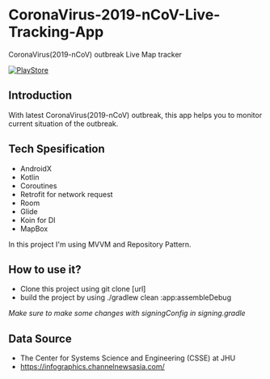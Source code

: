 # CoronaVirus-2019-nCoV-Live-Tracking-App

CoronaVirus(2019-nCoV) outbreak Live Map tracker 

[![PlayStore][playstore-image]][playstore-url]


<!-- Put the following at the end of README.md -->
[playstore-image]: https://play.google.com/intl/en_us/badges/static/images/badges/en_badge_web_generic.png

<!-- Setup URLs -->
[playstore-url]: https://play.google.com/store/apps/details?id=co.kyald.coronavirustracking&hl=en

##  Introduction
With latest CoronaVirus(2019-nCoV) outbreak, this app helps you to monitor current situation of the outbreak.

##  Tech Spesification
- AndroidX
- Kotlin
- Coroutines
- Retrofit for network request
- Room
- Glide
- Koin for DI
- MapBox

In this project I'm using MVVM and Repository Pattern.

##  How to use it?
- Clone this project using git clone [url]
- build the project by using ./gradlew clean :app:assembleDebug

_Make sure to make some changes with signingConfig in signing.gradle_

## Data Source
- The Center for Systems Science and Engineering (CSSE) at JHU
- https://infographics.channelnewsasia.com/
